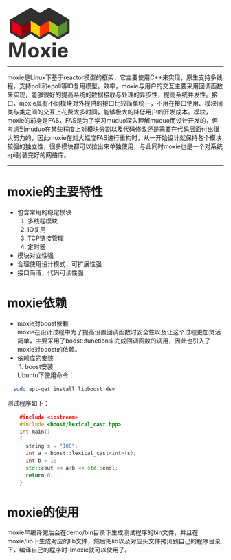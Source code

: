 ![Moxie logo](https://github.com/fasShare/moxie/blob/master/logo/moxie.png)
***
 moxie是Linux下基于reactor模型的框架，它主要使用C++来实现，原生支持多线程，支持poll和epoll等IO复用模型。效率，moxie与用户的交互主要采用回调函数来实现，能够很好的提高系统的数据接收与处理的异步性，提高系统并发性。接口，moxie具有不同模块对外提供的接口比较简单统一，不用在接口使用、模块间类与类之间的交互上花费太多时间，能够极大的降低用户的开发成本。模块，moxie的前身是FAS，FAS是为了学习muduo深入理解muduo而设计开发的，但考虑到muduo在某些程度上对模块分割以及代码修改还是需要在代码层面付出很大努力的，因此moxie在对大幅度FAS进行重构时，从一开始设计就保持各个模块较强的独立性，很多模块都可以拉出来单独使用，与此同时moxie也是一个对系统api封装完好的网络库。<br>
***
# moxie的主要特性<br>
* 包含常用的稳定模块<br>
  1. 多线程模块
  2. IO复用
  3. TCP链接管理
  4. 定时器
* 模块对立性强<br>
* 合理使用设计模式，可扩展性强<br>
* 接口简洁，代码可读性强<br>

# moxie依赖 <br>
* moxie对boost依赖<br>
moxie在设计过程中为了提高设置回调函数时安全性以及让这个过程更加灵活简单，主要采用了boost::function来完成回调函数的调用，因此也引入了moxie对boost的依赖。<br>
* 依赖库的安装<br>
  1. boost安装<br>
  Ubuntu下使用命令：<br>
```bash
  sudo apt-get install libboost-dev
```
  测试程序如下：<br>
```cpp
    #include <iostream> 
    #include <boost/lexical_cast.hpp>
    int main()
    {
      string s = "100";
      int a = boost::lexical_cast<int>(s);
      int b = 1;
      std::cout << a+b << std::endl;
      return 0;
    }
```
# moxie的使用
moxie早编译完后会在demo/bin目录下生成测试程序的bin文件，并且在moxie/lib下生成对应的lib文件，然后把lib以及对应头文件拷贝到自己的程序目录下，编译自己的程序时-lmoxie就可以使用了。
